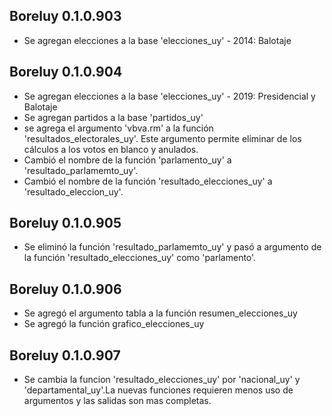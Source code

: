 ## Boreluy 0.1.0.903

* Se agregan elecciones a la base 'elecciones_uy' - 2014: Balotaje

## Boreluy 0.1.0.904

* Se agregan elecciones a la base 'elecciones_uy' - 2019: Presidencial y Balotaje
* Se agregan partidos a la base 'partidos_uy'
* se agrega el argumento 'vbva.rm' a la función 'resultados_electorales_uy'. Este argumento permite eliminar de los cálculos a los votos en blanco y anulados.
* Cambió el nombre de la función 'parlamento_uy' a 'resultado_parlamemto_uy'.
* Cambió el nombre de la función 'resultado_elecciones_uy' a 'resultado_eleccion_uy'.

## Boreluy 0.1.0.905

* Se eliminó la función 'resultado_parlamemto_uy' y pasó a argumento de la función 'resultado_elecciones_uy' como 'parlamento'.

## Boreluy 0.1.0.906

* Se agregó el argumento tabla a la función resumen_elecciones_uy
* Se agregó la función grafico_elecciones_uy


## Boreluy 0.1.0.907

* Se cambia la funcion 'resultado_elecciones_uy' por 'nacional_uy' y 'departamental_uy'.La nuevas funciones requieren menos uso de argumentos y las salidas son mas completas.

